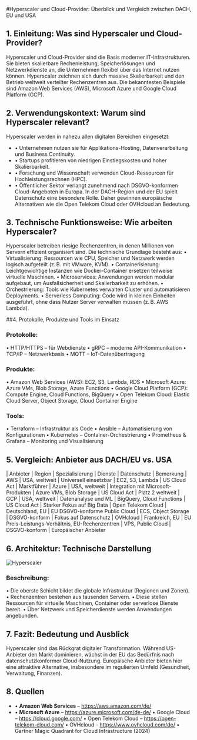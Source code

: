 #Hyperscaler und Cloud-Provider: Überblick und Vergleich zwischen DACH, EU und USA

## 1. Einleitung: Was sind Hyperscaler und Cloud-Provider?
Hyperscaler und Cloud-Provider sind die Basis moderner IT-Infrastrukturen. Sie bieten skalierbare Rechenleistung, Speicherlösungen und Netzwerkdienste an, die Unternehmen flexibel über das Internet nutzen können. Hyperscaler zeichnen sich durch massive Skalierbarkeit und den Betrieb weltweit verteilter Rechenzentren aus. Die bekanntesten Beispiele sind Amazon Web Services (AWS), Microsoft Azure und Google Cloud Platform (GCP).

## 2. Verwendungskontext: Warum sind Hyperscaler relevant?
Hyperscaler werden in nahezu allen digitalen Bereichen eingesetzt:
- •	Unternehmen nutzen sie für Applikations-Hosting, Datenverarbeitung und Business Continuity.
- •	Startups profitieren von niedrigen Einstiegskosten und hoher Skalierbarkeit.
- •	Forschung und Wissenschaft verwenden Cloud-Ressourcen für Hochleistungsrechnen (HPC).
- •	Öffentlicher Sektor verlangt zunehmend nach DSGVO-konformen Cloud-Angeboten in Europa.
In der DACH-Region und der EU spielt Datenschutz eine besondere Rolle. Daher gewinnen europäische Alternativen wie die Open Telekom Cloud oder OVHcloud an Bedeutung.

## 3. Technische Funktionsweise: Wie arbeiten Hyperscaler?
Hyperscaler betreiben riesige Rechenzentren, in denen Millionen von Servern effizient organisiert sind. Die technische Grundlage besteht aus:
•	Virtualisierung: Ressourcen wie CPU, Speicher und Netzwerk werden logisch aufgeteilt (z. B. mit VMware, KVM).
•	Containerisierung: Leichtgewichtige Instanzen wie Docker-Container ersetzen teilweise virtuelle Maschinen.
•	Microservices: Anwendungen werden modular aufgebaut, um Ausfallsicherheit und Skalierbarkeit zu erhöhen.
•	Orchestrierung: Tools wie Kubernetes verwalten Cluster und automatisieren Deployments.
•	Serverless Computing: Code wird in kleinen Einheiten ausgeführt, ohne dass Nutzer Server verwalten müssen (z. B. AWS Lambda).

##4. Protokolle, Produkte und Tools im Einsatz
### Protokolle:
•	HTTP/HTTPS – für Webdienste
•	gRPC – moderne API-Kommunikation
•	TCP/IP – Netzwerkbasis
•	MQTT – IoT-Datenübertragung
### Produkte:
•	Amazon Web Services (AWS): EC2, S3, Lambda, RDS
•	Microsoft Azure: Azure VMs, Blob Storage, Azure Functions
•	Google Cloud Platform (GCP): Compute Engine, Cloud Functions, BigQuery
•	Open Telekom Cloud: Elastic Cloud Server, Object Storage, Cloud Container Engine
### Tools:
•	Terraform – Infrastruktur als Code
•	Ansible – Automatisierung von Konfigurationen
•	Kubernetes – Container-Orchestrierung
•	Prometheus & Grafana – Monitoring und Visualisierung

## 5. Vergleich: Anbieter aus DACH/EU vs. USA
| Anbieter	          |  Region	          |  Spezialisierung	                                |  Dienste	                  |  Datenschutz	  |  Bemerkung
| AWS	                |  USA, weltweit    |  Universell einsetzbar                            |  EC2, S3, Lambda	          |  US Cloud Act	  |  Marktführer
| Azure	              |  USA, weltweit    |  Integration mit Microsoft-Produkten              |  Azure VMs, Blob Storage	  |  US Cloud Act	  |  Platz 2 weltweit
| GCP	                |  USA, weltweit    |	 Datenanalyse und ML	                            |  BigQuery, Cloud Functions	|  US Cloud Act	  |  Starker Fokus auf Big Data
| Open Telekom Cloud	|  Deutschland, EU  |  EU	DSGVO-konforme Public Cloud	                  |  ECS, Object Storage	      |  DSGVO-konform	|  Fokus auf Datenschutz
| OVHcloud	          |  Frankreich, EU   |  EU	Preis-Leistungs-Verhältnis, EU-Rechenzentren	|  VPS, Public Cloud	        |  DSGVO-konform	|  Europäischer Anbieter

## 6. Architektur: Technische Darstellung
![Hyperscaler](assets/Hyperscaler.png)

### Beschreibung:
•	Die oberste Schicht bildet die globale Infrastruktur (Regionen und Zonen).
•	Rechenzentren bestehen aus tausenden Servern.
•	Diese stellen Ressourcen für virtuelle Maschinen, Container oder serverlose Dienste bereit.
•	Über Netzwerk und Speicherdienste werden Anwendungen angebunden.

## 7. Fazit: Bedeutung und Ausblick
Hyperscaler sind das Rückgrat digitaler Transformation. Während US-Anbieter den Markt dominieren, wächst in der EU das Bedürfnis nach datenschutzkonformer Cloud-Nutzung. Europäische Anbieter bieten hier eine attraktive Alternative, insbesondere im regulierten Umfeld (Gesundheit, Verwaltung, Finanzen).

## 8. Quellen
- •	**Amazon Web Services** – https://aws.amazon.com/de/
- •	**Microsoft Azure** – https://azure.microsoft.com/de-de/
•	Google Cloud – https://cloud.google.com/
•	Open Telekom Cloud – https://open-telekom-cloud.com/
•	OVHcloud – https://www.ovhcloud.com/de/
•	Gartner Magic Quadrant for Cloud Infrastructure (2024)

